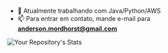 - 🔭 Atualmente trabalhando com Java/Python/AWS
- 📫 Para entrar em contato, mande e-mail para **anderson.mordhorst@gmail.com**

![Your Repository's Stats](https://github-readme-stats.vercel.app/api?username=anderson-mordhorst&show_icons=true&theme=dark)
<!--
![Your Repository's Stats](https://github-readme-stats.vercel.app/api/top-langs/?username=anderson-mordhorst&theme=dark)
![Your Repository's Stats](https://github-readme-stats.vercel.app/api/top-langs/?username=anderson-mordhorst&theme=dark)
-->
